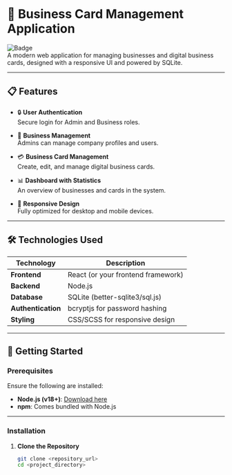 # 🌟 Business Card Management Application  

![Badge](https://img.shields.io/badge/version-1.0.0-brightgreen)  
A modern web application for managing businesses and digital business cards, designed with a responsive UI and powered by SQLite.

---

## 📋 Features  

- 🔒 **User Authentication**  
  Secure login for Admin and Business roles.  

- 🏢 **Business Management**  
  Admins can manage company profiles and users.  

- 💳 **Business Card Management**  
  Create, edit, and manage digital business cards.  

- 📊 **Dashboard with Statistics**  
  An overview of businesses and cards in the system.  

- 📱 **Responsive Design**  
  Fully optimized for desktop and mobile devices.  

---

## 🛠️ Technologies Used  

| **Technology**      | **Description**                          |
|----------------------|------------------------------------------|
| **Frontend**         | React (or your frontend framework)       |
| **Backend**          | Node.js                                 |
| **Database**         | SQLite (better-sqlite3/sql.js)          |
| **Authentication**   | bcryptjs for password hashing           |
| **Styling**          | CSS/SCSS for responsive design          |

---

## 🚀 Getting Started  

### Prerequisites  

Ensure the following are installed:  

- **Node.js (v18+)**: [Download here](https://nodejs.org/)  
- **npm**: Comes bundled with Node.js  

---

### Installation  

1. **Clone the Repository**  
   ```bash
   git clone <repository_url>
   cd <project_directory>
